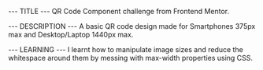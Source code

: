 --- TITLE ---
QR Code Component challenge from Frontend Mentor.

--- DESCRIPTION ---
A basic QR code design made for Smartphones 375px max and Desktop/Laptop 1440px max.

--- LEARNING ---
I learnt how to manipulate image sizes and reduce the whitespace around them by messing with max-width properties using CSS.
